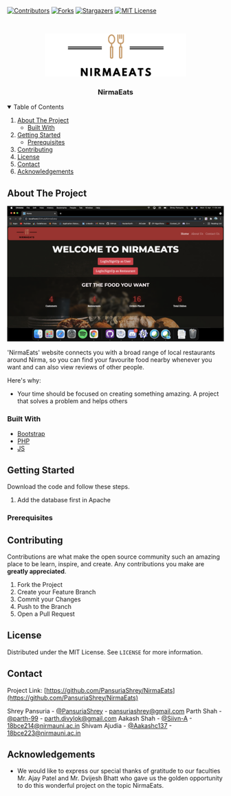 [![Contributors][contributors-shield]][contributors-url]
[![Forks][forks-shield]][forks-url]
[![Stargazers][stars-shield]][stars-url]
[![MIT License][license-shield]][license-url]

  
  

<br/>
<p  align="center">
  <a  href="#">
    <img  src="assets/images/logo.png"  alt="Logo"  height="100">
  </a>
  <h3  align="center">NirmaEats</h3>
</p>

<!-- TABLE OF CONTENTS -->
<details  open="open">
<summary>Table of Contents</summary>
<ol>
<li>
<a  href="#about-the-project">About The Project</a>
<ul>
<li><a  href="#built-with">Built With</a></li>
</ul>
</li>
<li>
<a  href="#getting-started">Getting Started</a>
<ul>
<li><a  href="#prerequisites">Prerequisites</a></li>
</ul>
</li>
<li><a  href="#contributing">Contributing</a></li>
<li><a  href="#license">License</a></li>
<li><a  href="#contact">Contact</a></li>
<li><a  href="#acknowledgements">Acknowledgements</a></li>
</ol>
</details>

  
  
  

<!-- ABOUT THE PROJECT -->
## About The Project

[![Product Name Screen Shot][product-screenshot]](https://example.com)

'NirmaEats' website connects you with a broad range of local restaurants around Nirma, so you can find your favourite food nearby whenever you want and can also view reviews of other people.

Here's why:
* Your time should be focused on creating something amazing. A project that solves a problem and helps others

  

### Built With

*  [Bootstrap](https://getbootstrap.com)
*  [PHP](https://www.php.net/)
* [JS](https://www.javascript.com/)
  

<!-- GETTING STARTED -->
## Getting Started

Download the code and follow these steps.
1. Add the database first in Apache

  

### Prerequisites
  
  

<!-- CONTRIBUTING -->
## Contributing

Contributions are what make the open source community such an amazing place to be learn, inspire, and create. Any contributions you make are **greatly appreciated**.

1. Fork the Project
2. Create your Feature Branch
3. Commit your Changes
4. Push to the Branch
5. Open a Pull Request

<!-- LICENSE -->
## License

Distributed under the MIT License. See `LICENSE` for more information.

<!-- CONTACT -->
## Contact

Project Link: [https://github.com/PansuriaShrey/NirmaEats](https://github.com/PansuriaShrey/NirmaEats)

Shrey Pansuria -  [@PansuriaShrey](https://github.com/PansuriaShrey) - pansuriashrey@gmail.com
Parth Shah - [@parth-99](https://github.com/parth-99) - parth.divylok@gmail.com
Aakash Shah -  [@Siivn-A](https://github.com/Siivn-A) - 18bce214@nirmauni.ac.in
Shivam Ajudia -  [@Aakashc137](https://github.com/Aakashc137) - 18bce223@nirmauni.ac.in

<!-- ACKNOWLEDGEMENTS -->
## Acknowledgements

* We would like to express our special thanks of gratitude to our faculties Mr. Ajay Patel and Mr. Dvijesh Bhatt who gave us the golden opportunity to do this wonderful project on the topic NirmaEats.


<!-- MARKDOWN LINKS & IMAGES -->

<!-- https://www.markdownguide.org/basic-syntax/#reference-style-links -->

[contributors-shield]: https://img.shields.io/github/issues/PansuriaShrey/NirmaEats?label=ISSUES&style=for-the-badge

[contributors-url]: https://github.com/PansuriaShrey/NirmaEats/graphs/contributors

[forks-shield]: https://img.shields.io/github/forks/PansuriaShrey/NirmaEats?label=FORKS&style=for-the-badge

[forks-url]: https://github.com/PansuriaShrey/NirmaEats/network/members

[stars-shield]: https://img.shields.io/github/forks/PansuriaShrey/NirmaEats?label=STARS&style=for-the-badge

[stars-url]: https://github.com/PansuriaShrey/NirmaEats/stargazers

[license-shield]: https://img.shields.io/github/forks/PansuriaShrey/NirmaEats?label=LICENSE&style=for-the-badge

[license-url]: https://github.com/PansuriaShrey/NirmaEats/blob/main/LICENSE

[product-screenshot]: assets/images/mainpage.jpeg
